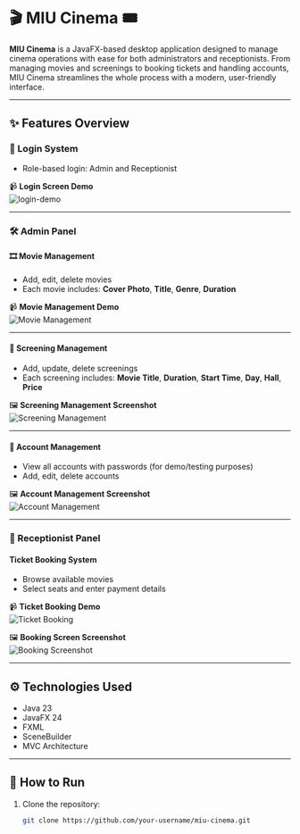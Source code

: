 # 🎬 MIU Cinema 🎟️

**MIU Cinema** is a JavaFX-based desktop application designed to manage cinema operations with ease for both administrators and receptionists. From managing movies and screenings to booking tickets and handling accounts, MIU Cinema streamlines the whole process with a modern, user-friendly interface.

---

## ✨ Features Overview

### 🔐 Login System
- Role-based login: Admin and Receptionist

📹 **Login Screen Demo**  
![login-demo](https://github.com/user-attachments/assets/49c2b827-acd8-4a27-bec4-a049a8faf617)

---

### 🛠️ Admin Panel

#### 🎞️ Movie Management
- Add, edit, delete movies
- Each movie includes: **Cover Photo**, **Title**, **Genre**, **Duration**

📹 **Movie Management Demo**  
![Movie Management](https://github.com/user-attachments/assets/abcd3978-57fd-461b-8196-ee57a4678882/movie-management.gif)

---

#### 🎥 Screening Management
- Add, update, delete screenings
- Each screening includes: **Movie Title**, **Duration**, **Start Time**, **Day**, **Hall**, **Price**

🖼️ **Screening Management Screenshot**  
![Screening Management](https://github.com/user-attachments/assets/0d87c80d-9eed-420d-80b5-e193515c1ce3)

---

#### 👤 Account Management
- View all accounts with passwords (for demo/testing purposes)
- Add, edit, delete accounts

🖼️ **Account Management Screenshot**  
![Account Management](https://github.com/user-attachments/assets/6e11ab21-98bf-4fd2-bc15-2570f175ad57)

---

### 🎫 Receptionist Panel

#### Ticket Booking System
- Browse available movies
- Select seats and enter payment details

📹 **Ticket Booking Demo**  
![Ticket Booking](https://github.com/user-attachments/assets/75153f3d-ea39-4b2c-8c8f-243c950c2c1c/booking.gif)

🖼️ **Booking Screen Screenshot**  
![Booking Screenshot](https://github.com/user-attachments/assets/d1384b40-2c75-4215-8918-0c4ea66becce)

---

## ⚙️ Technologies Used

- Java 23
- JavaFX 24
- FXML
- SceneBuilder
- MVC Architecture

---

## 🚀 How to Run

1. Clone the repository:
   ```bash
   git clone https://github.com/your-username/miu-cinema.git
